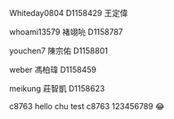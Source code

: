 
Whiteday0804 D1158429 王定偉

whoami13579 褚翊喨 D1158787

youchen7 陳宗佑 D1158801

weber 馮柏瑋 D1158459

meikung 莊智凱 D1158623

c8763
hello chu
test
c8763
123456789
:joy:
